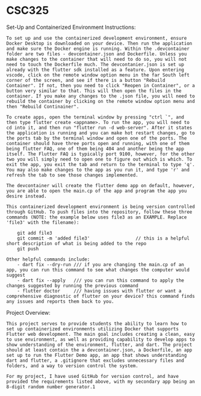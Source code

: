 # CSC325
Set-Up and Containerized Environment Instructions:

    To set up and use the containerized development environment, ensure Docker Desktop is downloaded on your device. Then run the application and make sure the Docker engine is running. Within the .devcontainer folder are two files - devcontainer.json and Dockerfile. Unless you make changes to the container that will need to do so, you will not need to touch the Dockerfile much. The devcontanier.json is set up already with the flutter sdk installed as a feature. Upon entering vscode, click on the remote window option menu in the far South left corner of the screen, and see if there is a button "Rebuild Container". If not, then you need to click "Reopen in Container", or a button very similar to that. This will then open the files in the container. If you make any changes to the .json file, you will need to rebuild the container by clicking on the remote window option menu and then "Rebuild Continainer". 

    To create apps, open the terminal window by pressing "ctrl `", and then type flutter create <appname>. To run the app, you will need to cd into it, and then run "flutter run -d web-server". After it states the application is running and you can make hot restart changes, go to the ports tab by the terminal window and open one of the ports. The container should have three ports open and running, with one of them being flutter FAQ, one of them being 404 and another being the app itself. The Flutter FAQ is typically port 9100, however, for the other two you will simply need to open one to figure out which is which. To exit the app, you exit the tab and return to the terminal to type 'q'. You may also make changes to the app as you run it, and type 'r' and refresh the tab to see those changes implemented. 

    The devcontainer will create the flutter demo app on default, however, you are able to open the main.cp of the app and program the app you desire instead.

    This containerized development environment is being version controlled through GitHub. To push files into the repository, follow these three commands (NOTE: the example below uses file3 as an EXAMPLE. Replace 'file3' with the filename):

        git add file3
        git commit -m 'added file3'                 // this is a helpful short description of what is being added to the repo
        git push

    Other helpful commands include:
        - dart fix --dry-run /// if you are changing the main.cp of an app, you can run this command to see what changes the computer would suggest
        - dart fix --apply   /// you can run this command to apply the changes suggested by running the previous command
        - flutter doctor     /// having issues with flutter or want a comprehensive diagnostic of flutter on your device? this command finds any issues and reports them back to you.

Project Overview:

    This project serves to provide students the ability to learn how to set up containerized environments utilizing Docker that supports Flutter web development. The main goal includes creating a clean, easy to use environment, as well as providing capability to develop apps to show understanding of the environment, flutter, and dart. The project should at least contain the a devcontainer.json, a Dockerfile, an app set up to run the Flutter Demo app, an app that shows understanding dart and flutter, a .gitignore that excludes unnecessary files and folders, and a way to version control the system. 

    For my project, I have used GitHub for version control, and have provided the requirements listed above, with my secondary app being an 8-digit random number generator.1
